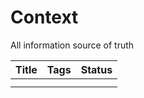 # Context

All information source of truth

| Title | Tags | Status |
| :--- | :--- | :--- |
|  |  |  |
|  |  |  |

